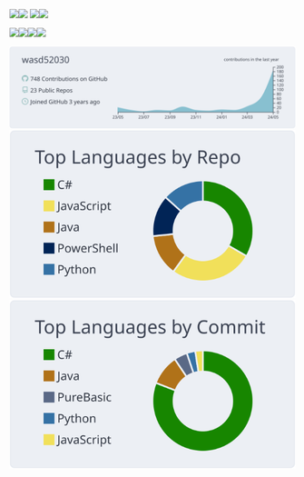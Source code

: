 <img width="150" src="https://raw.githubusercontent.com/jonacruz89/SAWARATSUKI.ServiceLogos/main/C%23/C%23.png"><img width="150" src="https://raw.githubusercontent.com/SAWARATSUKI/KawaiiLogos/main/React/React.png">
<img width="150" src="https://raw.githubusercontent.com/jonacruz89/SAWARATSUKI.ServiceLogos/main/Kotlin/Kotlin.png"><img width="150" src="https://raw.githubusercontent.com/SAWARATSUKI/KawaiiLogos/main/Node.js/Node.js.png">

<img width="150" src="https://raw.githubusercontent.com/SAWARATSUKI/KawaiiLogos/main/TypeScript/TypeScript.png"><img width="150" src="https://raw.githubusercontent.com/jonacruz89/SAWARATSUKI.ServiceLogos/main/Java/Java.png"><img width="150" src="https://raw.githubusercontent.com/jonacruz89/SAWARATSUKI.ServiceLogos/main/Html/HTML.png"><img width="150" src="https://raw.githubusercontent.com/jonacruz89/SAWARATSUKI.ServiceLogos/main/RaspberryPi/Raspberry%20Pi.png">


![](https://raw.githubusercontent.com/wasd52030/wasd52030/master/profile-summary-card-output/nord_bright/0-profile-details.svg)
![](https://raw.githubusercontent.com/wasd52030/wasd52030/master/profile-summary-card-output/nord_bright/1-repos-per-language.svg)
![](https://raw.githubusercontent.com/wasd52030/wasd52030/master/profile-summary-card-output/nord_bright/2-most-commit-language.svg)

